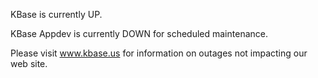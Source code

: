 KBase is currently UP.

KBase Appdev is currently DOWN for scheduled maintenance.

Please visit <a href="https://www.kbase.us">www.kbase.us</a> for information on outages not impacting our web site.
